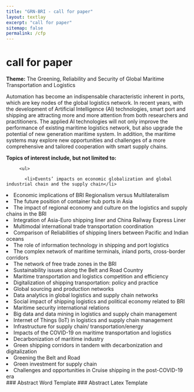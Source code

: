 ```yaml
---
title: "GRN-BRI - call for paper"
layout: textlay
excerpt: "call for paper"
sitemap: false
permalink: /cfp
---
```


# call for paper

**Theme:** The Greening, Reliability and Security of Global Maritime Transportation and Logistics

Automation has become an indispensable characteristic inherent in ports, which are key nodes of the global logistics network. In recent years, with the development of Artificial Intelligence (AI) technologies, smart port and shipping are attracting more and more attention from both researchers and practitioners. The applied AI technologies will not only improve the performance of existing maritime logistics network, but also upgrade the potential of new generation maritime system. In addition, the maritime systems may explore new opportunities and challenges of a more comprehensive and tailored cooperation with smart supply chains.  

**Topics of interest include, but not limited to:**

         <ul>    
            
           <li>Events’ impacts on economic globalization and global industrial chain and the supply chain</li>
<li>Economic implications of BRI Regionalism versus Multilateralism</li>
<li>The future position of container hub ports in Asia</li>
<li>The impact of regional economy and culture on the logistics and supply chains in the BRI</li>
<li>Integration of Asia-Euro shipping liner and China Railway Express Liner</li>
<li>Multimodal international trade transportation coordination</li>
<li>Comparison of Reliabilities of shipping liners between Pacific and Indian oceans</li>
<li>The role of information technology in shipping and port logistics</li>
<li>The complex network of maritime terminals, inland ports, cross-border corridors</li>
<li>The network of free trade zones in the BRI</li>
<li>Sustainability issues along the Belt and Road Country</li>
<li>Maritime transportation and logistics competition and efficiency</li>
<li>Digitalization of shipping transportation: policy and practice </li>
<li>Global sourcing and production networks</li>
<li>Data analytics in global logistics and supply chain networks</li>
<li>Social impact of shipping logistics and political economy related to BRI</li>
<li>Maritime security international relations</li>
<li>Big data and data mining in logistics and supply chain management</li>
<li>Internet of Things (IoT) in logistics and supply chain management</li>
<li>Infrastructure for supply chain/ transportation/energy</li>
<li>Impacts of the COVID-19 on maritime transportation and logistics</li>
<li>Decarbonization of maritime industry</li>
<li>Green shipping corridors in tandem with decarbonization and digitalization</li>
<li>Greening the Belt and Road</li>
<li>Green investment for supply chain</li>
<li>Challenges and opportunities in Cruise shipping in the post-COVID-19 era</li>
         </ul>       
### Abstract Word Template 
### Abstract Latex Template 

